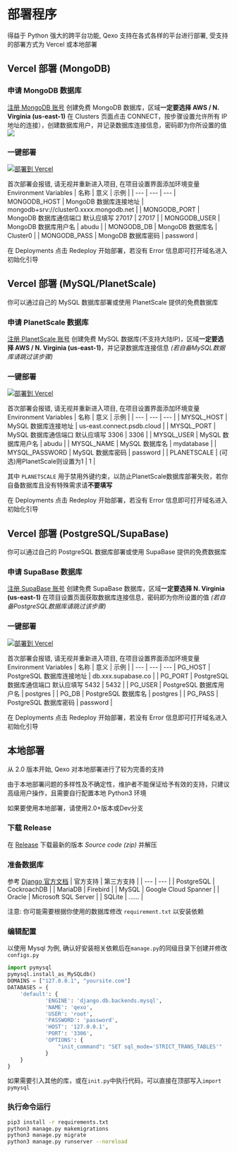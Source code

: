 # 部署程序
得益于 Python 强大的跨平台功能, Qexo 支持在各式各样的平台进行部署, 受支持的部署方式为 Vercel 或本地部署
## Vercel 部署 (MongoDB)
### 申请 MongoDB 数据库
[注册 MongoDB 账号](https://www.mongodb.com/cloud/atlas/register) 创建免费 MongoDB 数据库，区域**一定要选择 AWS / N. Virginia (us-east-1)** 在 Clusters 页面点击 CONNECT，按步骤设置允许所有 IP 地址的连接），创建数据库用户，并记录数据库连接信息，密码即为你所设置的值
![](https://pic.hipyt.cn/pic/2023/01/03/e1b3ca7b101fa.png)
### 一键部署
[![部署到 Vercel](https://vercel.com/button)](https://vercel.com/new/clone?repository-url=https://github.com/am-abudu/Qexo)

首次部署会报错, 请无视并重新进入项目, 在项目设置界面添加环境变量 Environment Variables
| 名称 | 意义 | 示例 |
| --- | --- | --- 
| MONGODB_HOST | MongoDB 数据库连接地址 | mongodb+srv://cluster0.xxxx.mongodb.net |
| MONGODB_PORT | MongoDB 数据库通信端口 默认应填写 27017 | 27017 |
| MONGODB_USER | MongoDB 数据库用户名 | abudu |
| MONGODB_DB | MongoDB 数据库名 | Cluster0 |
| MONGODB_PASS | MongoDB 数据库密码 | password |

在 Deployments 点击 Redeploy 开始部署，若没有 Error 信息即可打开域名进入初始化引导
## Vercel 部署 (MySQL/PlanetScale)
你可以通过自己的 MySQL 数据库部署或使用 PlanetScale 提供的免费数据库
### 申请 PlanetScale 数据库
[注册 PlanetScale 账号](https://www.planetscale.com/) 创建免费 MySQL 数据库(不支持大陆IP)，区域**一定要选择 AWS / N. Virginia (us-east-1)**，并记录数据库连接信息 *(若自备MySQL数据库请跳过该步骤)*
### 一键部署
[![部署到 Vercel](https://vercel.com/button)](https://vercel.com/new/clone?repository-url=https://github.com/am-abudu/Qexo)

首次部署会报错, 请无视并重新进入项目, 在项目设置界面添加环境变量 Environment Variables
| 名称 | 意义 | 示例 |
| --- | --- | --- |
| MYSQL_HOST | MySQL 数据库连接地址 | us-east.connect.psdb.cloud |
| MYSQL_PORT | MySQL 数据库通信端口 默认应填写 3306 | 3306 |
| MYSQL_USER | MySQL 数据库用户名 | abudu |
| MYSQL_NAME | MySQL 数据库名 | mydatabase |
| MYSQL_PASSWORD | MySQL 数据库密码 | password |
| PLANETSCALE | (可选)用PlanetScale则设置为1 | 1 |

其中 `PLANETSCALE` 用于禁用外键约束，以防止PlanetScale数据库部署失败，若你自备数据库且没有特殊需求请**不要填写**

在 Deployments 点击 Redeploy 开始部署，若没有 Error 信息即可打开域名进入初始化引导
## Vercel 部署 (PostgreSQL/SupaBase)
你可以通过自己的 PostgreSQL 数据库部署或使用 SupaBase 提供的免费数据库
### 申请 SupaBase 数据库
[注册 SupaBase 账号](https://supabase.com) 创建免费 SupaBase 数据库，区域**一定要选择 N. Virginia (us-east-1)** 在项目设置页面获取数据库连接信息，密码即为你所设置的值 *(若自备PostgreSQL数据库请跳过该步骤)*
### 一键部署
[![部署到 Vercel](https://vercel.com/button)](https://vercel.com/new/clone?repository-url=https://github.com/am-abudu/Qexo)

首次部署会报错, 请无视并重新进入项目, 在项目设置界面添加环境变量 Environment Variables
| 名称 | 意义 | 示例 |
| --- | --- | --- 
| PG_HOST | PostgreSQL 数据库连接地址 | db.xxx.supabase.co |
| PG_PORT | PostgreSQL 数据库通信端口 默认应填写 5432 | 5432 |
| PG_USER | PostgreSQL 数据库用户名 | postgres |
| PG_DB | PostgreSQL 数据库名 | postgres |
| PG_PASS | PostgreSQL 数据库密码 | password |

在 Deployments 点击 Redeploy 开始部署，若没有 Error 信息即可打开域名进入初始化引导
## 本地部署
从 2.0 版本开始, Qexo 对本地部署进行了较为完善的支持

由于本地部署问题的多样性及不确定性，维护者不能保证给予有效的支持，只建议高级用户操作，且需要自行配置本地 Python3 环境

如果要使用本地部署，请使用2.0+版本或Dev分支
### 下载 Release
在 [Release](https://github.com/am-abudu/Qexo/releases) 下载最新的版本 *Source code (zip)* 并解压
### 准备数据库
参考 [Django 官方文档](https://docs.djangoproject.com/zh-hans/3.2/ref/databases/)
| 官方支持 | 第三方支持 |
| --- | --- |
| PostgreSQL | CockroachDB |
| MariaDB | Firebird |
| MySQL | Google Cloud Spanner |
| Oracle | Microsoft SQL Server |
| SQLite | ...... |

注意: 你可能需要根据你使用的数据库修改 `requirement.txt` 以安装依赖
### 编辑配置
以使用 Mysql 为例, 确认好安装相关依赖后在`manage.py`的同级目录下创建并修改 `configs.py`
```python
import pymysql
pymysql.install_as_MySQLdb()
DOMAINS = ["127.0.0.1", "yoursite.com"]
DATABASES = {
    'default': {
            'ENGINE': 'django.db.backends.mysql',
            'NAME': 'qexo',
            'USER': 'root',
            'PASSWORD': 'password',
            'HOST': '127.0.0.1',
            'PORT': '3306',
            'OPTIONS': {
                "init_command": "SET sql_mode='STRICT_TRANS_TABLES'"
            }
    }
}
```
如果需要引入其他的库，或在`init.py`中执行代码，可以直接在顶部写入`import pymysql`
### 执行命令运行
```bash
pip3 install -r requirements.txt
python3 manage.py makemigrations
python3 manage.py migrate
python3 manage.py runserver --noreload
```
